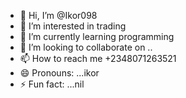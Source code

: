- 👋 Hi, I’m @Ikor098
- 👀 I’m interested in trading 
- 🌱 I’m currently learning programming 
- 💞️ I’m looking to collaborate on ..
- 📫 How to reach me +2348071263521
- 😄 Pronouns: ...ikor
- ⚡ Fun fact: ...nil

<!---
Ikor098/Ikor098 is a ✨ special ✨ repository because its `README.md` (this file) appears on your GitHub profile.
You can click the Preview link to take a look at your changes.
--->
